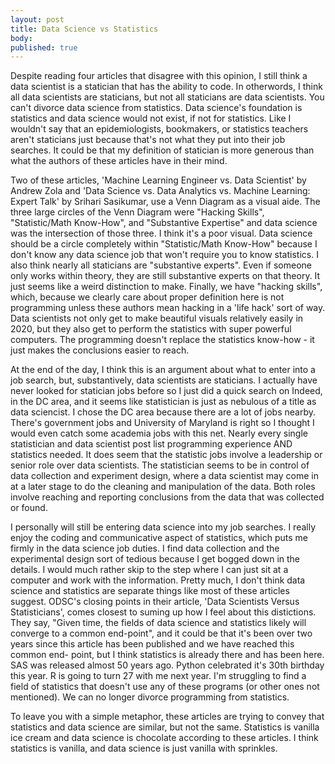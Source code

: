 ```yaml
---
layout: post
title: Data Science vs Statistics
body: 
published: true
---
```


 
Despite reading four articles that disagree with this opinion, I still think a data scientist is a statician that has the ability to code. In otherwords, I think all data 
scientists are staticians, but not all staticians are data scientists. You can't divorce data science from statistics. Data science's foundation is statistics and data
science would not exist, if not for statistics. Like I wouldn't say that an epidemiologists, bookmakers, or statistics teachers aren't staticians just because that's not what
they put into their job searches. It could be that my definition of statician is more generous than what the authors of these articles have in their mind. 

Two of these articles, 'Machine Learning Engineer vs. Data Scientist' by Andrew Zola and 'Data Science vs. Data Analytics vs. Machine Learning: Expert Talk'
by Srihari Sasikumar, use a Venn Diagram as a visual aide. The three large circles of the Venn Diagram were "Hacking Skills", "Statistic/Math Know-How", and 
"Substantive Expertise" and data science was the intersection of those three. I think it's a poor visual. Data science should be a circle completely within 
"Statistic/Math Know-How" because I don't know any data science job that won't require you to know statistics. I also think nearly all staticians are "substantive experts". 
Even if someone only works within theory, they are still substantive experts on that theory. It just seems like a weird distinction to make. Finally, we have "hacking skills", 
which, because we clearly care about proper definition here is not programming unless these authors mean hacking in a 'life hack' sort of way. Data scientists not only get to make 
beautiful visuals relatively easily in 2020, but they also get to perform the statistics with super powerful computers. The programming doesn't replace the statistics know-how -
it just makes the conclusions easier to reach. 

At the end of the day, I think this is an argument about what to enter into a job search, but, substantively, data scientists are staticians. I actually have never looked 
for statician jobs before so I just did a quick search on Indeed, in the DC area, and it seems like statistician is just as nebulous of a title as data sciencist. I chose the DC 
area because there are a lot of jobs nearby. There's government jobs and University of Maryland is right so I thought I would even catch some academia jobs with this net. Nearly 
every single statistician and data scientist post list programming experience AND statistics needed. It does seem that the statistic jobs involve a leadership or senior role over
data scientists. The statistician seems to be in control of data collection and experiment design, where a data scientist may come in at a later stage to do the cleaning and
manipulation of the data. Both roles involve reaching and reporting conclusions from the data that was collected or found. 

I personally will still be entering data science into my job searches. I really enjoy the coding and communicative aspect of statistics, which puts me firmly in the data science 
job duties. I find data collection and the experimental design sort of tedious because I get bogged down in the details. I would much rather skip to the step where I can just sit 
at a computer and work with the information. Pretty much, I don't think data science and statistics are separate things like most of these articles suggest. ODSC's closing points 
in their article, 'Data Scientists Versus  Statisticians', comes closest to suming up how I feel about this distictions. They say, "Given time, the fields of data science and
statistics likely will converge to a common end-point", and it could be that it's been over two years since this article has been published and we have reached this common end-
point, but I think statistics is already there and has been here. SAS was released almost 50 years ago. Python celebrated it's 30th birthday this year. R is going to turn 27 with
me next year. I'm struggling to find a field of statistics that doesn't use any of these programs (or other ones not mentioned). We can no longer divorce programming from 
statistics.  

To leave you with a simple metaphor, these articles are trying to convey that statistics and data science are similar, but not the same. Statistics is vanilla ice cream and data
science is chocolate according to these articles. I think statistics is vanilla, and data science is just vanilla with sprinkles.
